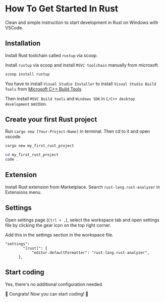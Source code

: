# How To Get Started In Rust

Clean and simple instruction to start development in Rust on Windows with VSCode.

## Installation

Install Rust toolchain called `rustup` via scoop.

Install `rustup` via scoop and install `MSVC toolchain` manually from microsoft.

```powershell
scoop install rustup
```

You have to install `Visual Studio Installer` to install `Visual Studio Build Tools` from [Microsoft C++ Build Tools](https://visualstudio.microsoft.com/visual-cpp-build-tools/)

Then install `MSVC Build tools` and `Windows SDK` in `C/C++ desktop development` section.

## Create your first Rust project

Run `cargo new [Your-Project-Name]` in terminal. Then cd to it and open vscode.

```powershell
cargo new my_first_rust_project

cd my_first_rust_project
code .
```

## Extension

Install Rust extension from Marketplace. Search `rust-lang.rust-analyzer` in Extensions menu.

## Settings

Open settings page (`Ctrl + ,`), select the workspace tab and open settings file by clicking the gear icon on the top right corner.

Add this in the settings section in the workspace file.

```jsonc
"settings":
		"[rust]": {
			"editor.defaultFormatter": "rust-lang.rust-analyzer",
      },
```

## Start coding

Yes, there's no additional configuration needed.

🎉 Congrats! Now you can start coding! 🎉
